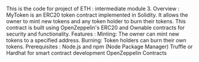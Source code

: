 This is the code for project of ETH : intermediate module 3.
Overview :
MyToken is an ERC20 token contract implemented in Solidity. It allows the owner to mint new tokens and any token holder to burn their tokens. This contract is built using OpenZeppelin's ERC20 and Ownable contracts for security and functionality.
Features : 
Minting: The owner can mint new tokens to a specified address.
Burning: Token holders can burn their own tokens.
Prerequisites :
Node.js and npm (Node Package Manager)
Truffle or Hardhat for smart contract development
OpenZeppelin Contracts
